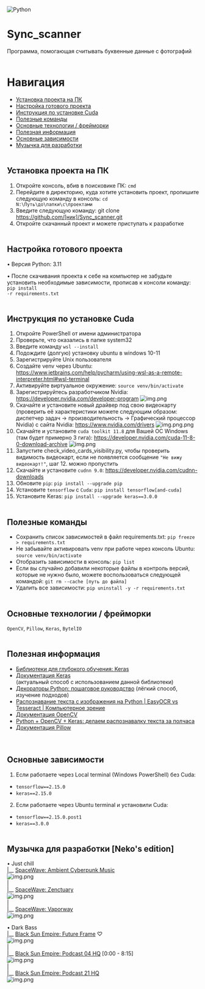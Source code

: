 ![Python](https://img.shields.io/badge/-Python-05122A?style=flat&logo=python)&nbsp;

# Sync_scanner
Программа, помогающая считывать буквенные данные с фотографий
<br /> <br />


# Навигация
 - [Установка проекта на ПК](#download_project)
 - [Настройка готового проекта](#setting_up_a_project)
 - [Инструкция по установке Cuda](#cuda)
 - [Полезные команды](#useful_commands)
 - [Основные технологии / фрейморки](#basic_technologies)
 - [Полезная информация](#useful_information)
 - [Основные зависимости](#main_dependencies)
 - [Музычка для разработки](#nekos_music)
<br /> <br />


<a name="download_project"></a> 
## Установка проекта на ПК
1. Откройте консоль, вбив в поисковике ПК: <code>cmd</code>
2. Перейдите в директорию, куда хотите установить проект, пропишите следующую команду в консоль: <code>cd N:\Путь\до\папки\с\проектами</code>
3. Введите следующую команду: git clone https://github.com/[ник]/Sync_scanner.git
4. Откройте скачанный проект и можете приступать к разработке
<br /> <br />


<a name="setting_up_a_project"></a> 
## Настройка готового проекта
• Версия Python: 3.11

• После скачивания проекта к себе на компьютер не забудьте установить необходимые зависимости, прописав к консоли команду: 
<code>pip install -r requirements.txt</code>
<br /> <br />


<a name="cuda"></a> 
## Инструкция по установке Cuda
1. Откройте PowerShell от имени администратора
2. Проверьте, что оказались в папке system32
3. Введите команду `wsl --install`
4. Подождите (долгую) установку ubuntu в windows 10-11
5. Зарегистрируйте Unix пользователя
6. Создайте venv через Ubuntu: https://www.jetbrains.com/help/pycharm/using-wsl-as-a-remote-interpreter.html#wsl-terminal
7. Активируйте виртуальное окружение: `source venv/bin/activate`
8. Зарегистрируйтесь разработчиком Nvidia: https://developer.nvidia.com/developer-program
![img.png](nvidia_dev_reg_example.png)
9. Скачайте и установите новый драйвер под свою видеокарту (проверить её характеристики можете следующим образом: диспетчер задач -> производительность -> Графический процессор Nvidia) с сайта Nvidia: https://www.nvidia.com/drivers
![img.png.png](driver_choosing_example.png)
10. Скачайте и установите `cuda toolkit 11.8` для Вашей ОС Windows (там будет примерно 3 гига): https://developer.nvidia.com/cuda-11-8-0-download-archive
![img.png](nvidia_toolkit_download_example.png)
11. Запустите check_video_cards_visibility.py, чтобы проверить видимость видеокарт, если не появляется сообщение `"Не вижу видеокарт!"`, шаг 12. можно пропустить
12. Скачайте и установите `cudnn 9.0`: https://developer.nvidia.com/cudnn-downloads
13. Обновите `pip`: `pip install --upgrade pip`
14. Установите `tensorflow` с `Cuda`: `pip install tensorflow[and-cuda]`
15. Установите Keras: `pip install --upgrade keras==3.0.0`
<br /> <br />


<a name="useful_commands"></a> 
## Полезные команды
 - Сохранить список зависимостей в файл requirements.txt: `pip freeze > requirements.txt`
 - Не забывайте активировать venv при работе через консоль Ubuntu: `source venv/bin/activate`
 - Отобразить зависимости в консоль: `pip list`
 - Если вы случайно добавили некоторые файлы в контроль версий, которые не нужно было, можете воспользоваться следующей командой: `git rm --cache [путь до файла]`
 - Удалить все зависимости: `pip uninstall -y -r requirements.txt`
<br /> <br />


<a name="basic_technologies"></a> 
## Основные технологии / фрейморки
`OpenCV`, `Pillow`, `Keras`, `BytelIO`
<br /> <br />


<a name="useful_information"></a> 
## Полезная информация
 - [Библиотеки для глубокого обучения: Keras](https://habr.com/ru/companies/ods/articles/325432/) <br />
 - [Документация Keras](https://keras.io/) <br /> (актуальный способ с использованием данной библиотеки)
 - [Декораторы Python: пошаговое руководство](https://habr.com/ru/companies/otus/articles/727590/) (лёгкий способ, изучение подходов) <br />
 - [Распознавание текста с изображения на Python | EasyOCR vs Tesseract | Компьютерное зрение](https://www.youtube.com/watch?v=H_nXZSM4WiU) <br />
 - [Документация OpenCV](https://pypi.org/project/opencv-python/) <br />
 - [Python + OpenCV + Keras: делаем распознавалку текста за полчаса](https://habr.com/ru/articles/466565/) <br />
 - [Документация Pillow](https://pypi.org/project/pillow/) <br />
<br /> <br />


<a name="main_dependencies"></a> 
## Основные зависимости
1. Если работаете через Local terminal (Windows PowerShell) без Cuda:
 - `tensorflow==2.15.0`
 - `keras==2.15.0`

2. Если работаете через Ubuntu terminal и установили Cuda:
 - `tensorflow==2.15.0.post1`
 - `keras==3.0.0`
<br /> <br />


<a name="nekos_music"></a> 
## Музычка для разработки [Neko's edition]
• Just chill <br />
|__ [SpaceWave: Ambient Cyberpunk Music](https://www.youtube.com/watch?v=FULCBFlX3Eo) <br />
![img.png](data_for_doc/space_wave_ambient_cyberpunk_music.png)
<br /> | <br /> 
|__ [SpaceWave: Zenctuary](https://www.youtube.com/watch?v=h4k1wIkmf7Q) <br />
![img.png](data_for_doc/space_wave_zenctuary.png)
<br /> | <br /> 
|__ [SpaceWave: Vaporway](https://www.youtube.com/watch?v=70Wcz-k_PxY) <br />
![img.png](data_for_doc/space_wave_vaporway.png)

• Dark Bass <br />
|__ [Black Sun Empire: Future Frame](https://www.youtube.com/watch?v=FZyqhW0uEmI&list=RD8zLJS8bvLEE&index=21) ♡ <br /> 
![img.png](data_for_doc/black_sun_empire_future_frame.png)
<br /> | <br /> 
|__ [Black Sun Empire: Podcast 04 HQ](https://www.youtube.com/watch?v=TwHS3c6zbwI) [0:00 - 8:15] <br />
![img.png](data_for_doc/black_sun_empire_podcast_04_hq.png)
<br /> | <br /> 
|__ [Black Sun Empire: Podcast 21 HQ](https://www.youtube.com/watch?v=hgOzpEO47ZI&t=706s) <br />
![img.png](data_for_doc/black_sun_empire_podcast_21_hq.png)
<br /> <br />
